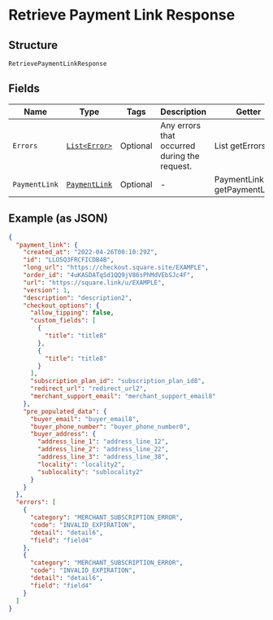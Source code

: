
# Retrieve Payment Link Response

## Structure

`RetrievePaymentLinkResponse`

## Fields

| Name | Type | Tags | Description | Getter |
|  --- | --- | --- | --- | --- |
| `Errors` | [`List<Error>`](../../doc/models/error.md) | Optional | Any errors that occurred during the request. | List<Error> getErrors() |
| `PaymentLink` | [`PaymentLink`](../../doc/models/payment-link.md) | Optional | - | PaymentLink getPaymentLink() |

## Example (as JSON)

```json
{
  "payment_link": {
    "created_at": "2022-04-26T00:10:29Z",
    "id": "LLO5Q3FRCFICDB4B",
    "long_url": "https://checkout.square.site/EXAMPLE",
    "order_id": "4uKASDATqSd1QQ9jV86sPhMdVEbSJc4F",
    "url": "https://square.link/u/EXAMPLE",
    "version": 1,
    "description": "description2",
    "checkout_options": {
      "allow_tipping": false,
      "custom_fields": [
        {
          "title": "title8"
        },
        {
          "title": "title8"
        }
      ],
      "subscription_plan_id": "subscription_plan_id8",
      "redirect_url": "redirect_url2",
      "merchant_support_email": "merchant_support_email8"
    },
    "pre_populated_data": {
      "buyer_email": "buyer_email8",
      "buyer_phone_number": "buyer_phone_number0",
      "buyer_address": {
        "address_line_1": "address_line_12",
        "address_line_2": "address_line_22",
        "address_line_3": "address_line_38",
        "locality": "locality2",
        "sublocality": "sublocality2"
      }
    }
  },
  "errors": [
    {
      "category": "MERCHANT_SUBSCRIPTION_ERROR",
      "code": "INVALID_EXPIRATION",
      "detail": "detail6",
      "field": "field4"
    },
    {
      "category": "MERCHANT_SUBSCRIPTION_ERROR",
      "code": "INVALID_EXPIRATION",
      "detail": "detail6",
      "field": "field4"
    }
  ]
}
```

